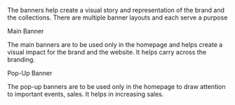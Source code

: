 The banners help create a visual story and representation of the brand and the collections. There are multiple banner layouts and each serve a purpose

Main Banner

The main banners are to be used only in the homepage and helps create a visual impact for the brand and the website. It helps carry across the branding.

Pop-Up Banner

The pop-up banners are to be used only in the homepage to draw attention to important events, sales. It helps in increasing sales.
